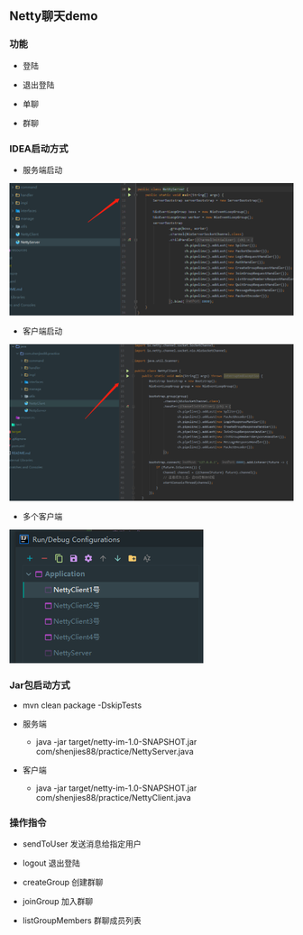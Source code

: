 ## Netty聊天demo

### 功能

- 登陆

- 退出登陆

- 单聊

- 群聊

### IDEA启动方式

- 服务端启动

![avatar](img/server.jpg)

- 客户端启动

![avatar](img/client.jpg)

- 多个客户端

![avatar](img/mult-client.jpg)

### Jar包启动方式

- mvn clean package -DskipTests

- 服务端
  - java -jar target/netty-im-1.0-SNAPSHOT.jar com/shenjies88/practice/NettyServer.java

- 客户端
   - java -jar target/netty-im-1.0-SNAPSHOT.jar com/shenjies88/practice/NettyClient.java


### 操作指令

- sendToUser 发送消息给指定用户

- logout 退出登陆

- createGroup 创建群聊

- joinGroup 加入群聊

- listGroupMembers 群聊成员列表
